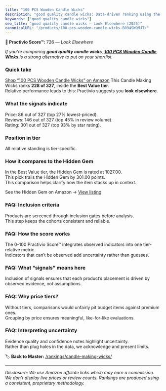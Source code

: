 ```yaml
---
title: "100 PCS Wooden Candle Wicks"
description: "good quality candle wicks: Data-driven ranking using the Practivio Score™. Positioned by quality, value, demand, findability, momentum."
keywords: ["good quality candle wicks"]
seo_title: "good quality candle wicks — Look Elsewhere (2025)"
canonicalURL: "/products/100-pcs-wooden-candle-wicks-B094SWQMJT/"
---
```


**🚫 Practivio Score™:** 726 — _Look Elsewhere_


*If you're comparing **good quality candle wicks**, **[100 PCS Wooden Candle Wicks](https://www.amazon.com/dp/B094SWQMJT?tag=practivio-20)** is a strong alternative to put on your shortlist.*
### Quick take
[Shop “100 PCS Wooden Candle Wicks” on Amazon](https://www.amazon.com/dp/B094SWQMJT?tag=practivio-20)
This Candle Making Wicks ranks **228 of 327**, inside the **Best Value tier**.  
Relative performance leads to this: Practivio suggests you **look elsewhere**.

### What the signals indicate
Price: 86 out of 327 (top 27% lowest-priced).  
Reviews: 146 out of 327 (top 45% in review volume).  
Rating: 301 out of 327 (top 93% by star rating).  

### Position in tier
All relative standing is tier-specific.

### How it compares to the Hidden Gem
In the Best Value tier, the Hidden Gem is rated at 1027.00.  
This pick trails the Hidden Gem by 301.00 points.  
This comparison helps clarify how the item stacks up in context.  

See the Hidden Gem on Amazon → [View listing](https://www.amazon.com/dp/B097D7S6KB?tag=practivio-20)

### FAQ: Inclusion criteria
Products are screened through inclusion gates before analysis.  
This step keeps the cohorts consistent and reliable.

### FAQ: How the score works
The 0–100 Practivio Score™ integrates observed indicators into one tier-relative metric.  
Indicators that can’t be observed add uncertainty rather than guesses.

### FAQ: What “signals” means here
Inclusion of signals ensures that each product’s placement is driven by observed evidence, not assumptions.

### FAQ: Why price tiers?
Without tiers, comparisons would unfairly pit budget items against premium ones.  
Grouping by price ensures meaningful, like-for-like evaluations.

### FAQ: Interpreting uncertainty
Evidence quality and confidence notes highlight uncertainty.  
Rather than plug holes in the data, we acknowledge and present limits.


🏷️ **Back to Master:** [/rankings/candle-making-wicks/](/rankings/candle-making-wicks/)

---
_Disclosure: We use Amazon affiliate links which may earn a commission. We don’t display live prices or review counts. Rankings are produced using a consistent, proprietary methodology._

